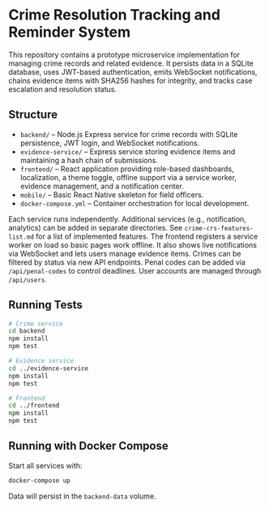 # Crime Resolution Tracking and Reminder System

This repository contains a prototype microservice implementation for managing crime records and related evidence. It persists data in a SQLite database, uses JWT-based authentication, emits WebSocket notifications, chains evidence items with SHA256 hashes for integrity, and tracks case escalation and resolution status.

## Structure

- `backend/` – Node.js Express service for crime records with SQLite persistence, JWT login, and WebSocket notifications.
- `evidence-service/` – Express service storing evidence items and maintaining a hash chain of submissions.
- `frontend/` – React application providing role-based dashboards, localization, a theme toggle, offline support via a service worker, evidence management, and a notification center.
- `mobile/` – Basic React Native skeleton for field officers.
- `docker-compose.yml` – Container orchestration for local development.

Each service runs independently. Additional services (e.g., notification, analytics) can be added in separate directories.
See `crime-crs-features-list.md` for a list of implemented features. The frontend registers a service worker on load so basic pages work offline. It also shows live notifications via WebSocket and lets users manage evidence items. Crimes can be filtered by status via new API endpoints. Penal codes can be added via `/api/penal-codes` to control deadlines. User accounts are managed through `/api/users`.

## Running Tests

```bash
# Crime service
cd backend
npm install
npm test

# Evidence service
cd ../evidence-service
npm install
npm test

# Frontend
cd ../frontend
npm install
npm test
```
## Running with Docker Compose

Start all services with:

```bash
docker-compose up
```

Data will persist in the `backend-data` volume.
